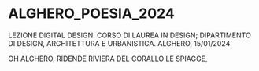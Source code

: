 # ALGHERO_POESIA_2024

LEZIONE DIGITAL DESIGN.
CORSO DI LAUREA IN DESIGN; DIPARTIMENTO DI DESIGN, ARCHITETTURA E URBANISTICA.
ALGHERO, 15/01/2024

OH ALGHERO, RIDENDE RIVIERA DEL CORALLO
LE SPIAGGE,
